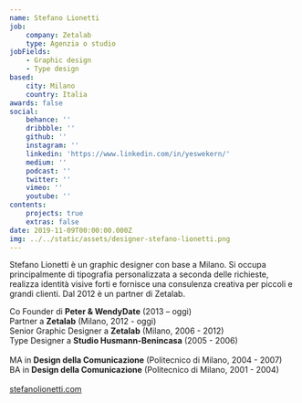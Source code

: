 ```yaml
---
name: Stefano Lionetti
job:
    company: Zetalab
    type: Agenzia o studio
jobFields:
    - Graphic design
    - Type design
based:
    city: Milano
    country: Italia
awards: false
social:
    behance: ''
    dribbble: ''
    github: ''
    instagram: ''
    linkedin: 'https://www.linkedin.com/in/yeswekern/'
    medium: ''
    podcast: ''
    twitter: ''
    vimeo: ''
    youtube: ''
contents:
    projects: true
    extras: false
date: 2019-11-09T00:00:00.000Z
img: ../../static/assets/designer-stefano-lionetti.png
---
```


Stefano Lionetti è un graphic designer con base a Milano. Si occupa principalmente di tipografia personalizzata a seconda delle richieste, realizza identità visive forti e fornisce una consulenza creativa per piccoli e grandi clienti. Dal 2012 è un partner di Zetalab.

Co Founder di **Peter & WendyDate** (2013 – oggi)  
Partner a **Zetalab** (Milano, 2012 - oggi)  
Senior Graphic Designer a **Zetalab** (Milano, 2006 - 2012)  
Type Designer a **Studio Husmann-Benincasa** (2005 - 2006)<br><br>
MA in **Design della Comunicazione** (Politecnico di Milano, 2004 - 2007)  
BA in **Design della Comunicazione** (Politecnico di Milano, 2001 - 2004)<br><br>
[stefanolionetti.com](http://www.yeswekern.it/temporary/)
